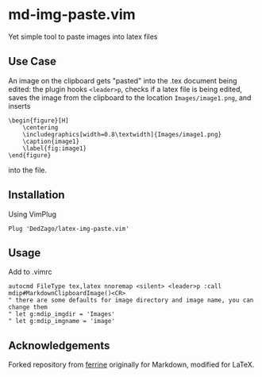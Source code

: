 # md-img-paste.vim
Yet simple tool to paste images into latex files

## Use Case
An image on the clipboard gets "pasted" into the .tex document being edited: the plugin hooks `<leader>p`, checks if a latex file is being edited, saves the image from the clipboard to the location  `Images/image1.png`, and inserts

```
\begin{figure}[H]
    \centering
    \includegraphics[width=0.8\textwidth]{Images/image1.png}
    \caption{image1}
    \label{fig:image1}
\end{figure}
```
into the file.

## Installation

Using VimPlug
```
Plug 'DedZago/latex-img-paste.vim'
```

## Usage
Add to .vimrc
```
autocmd FileType tex,latex nnoremap <silent> <leader>p :call mdip#MarkdownClipboardImage()<CR>
" there are some defaults for image directory and image name, you can change them
" let g:mdip_imgdir = 'Images'
" let g:mdip_imgname = 'image'
```

## Acknowledgements
Forked repository from [ferrine](https://github.com/ferrine/md-img-paste.vim) originally for Markdown, modified for LaTeX.
